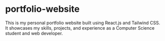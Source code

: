 # portfolio-website
This is my personal portfolio website built using React.js and Tailwind CSS. It showcases my skills, projects, and experience as a Computer Science student and web developer.
